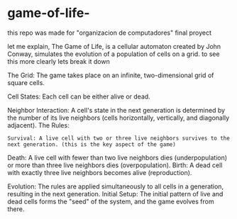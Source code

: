 # game-of-life-
this repo was made for "organizacion de computadores" final proyect 

let me explain, The Game of Life, is a cellular automaton created by John Conway, simulates the evolution of a population of cells on a grid. to see this more clearly 
lets break it down

The Grid: The game takes place on an infinite, two-dimensional grid of square cells. 

Cell States: Each cell can be either alive or dead. 

Neighbor Interaction: A cell's state in the next generation is determined by the number of its live neighbors (cells horizontally, vertically, and diagonally adjacent). 
The Rules:

    Survival: A live cell with two or three live neighbors survives to the next generation. (this is the key aspect of the game)

Death: A live cell with fewer than two live neighbors dies (underpopulation) or more than three live neighbors dies (overpopulation). 
Birth: A dead cell with exactly three live neighbors becomes alive (reproduction). 

Evolution: The rules are applied simultaneously to all cells in a generation, resulting in the next generation. 
Initial Setup: The initial pattern of live and dead cells forms the "seed" of the system, and the game evolves from there. 
